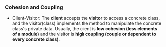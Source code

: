 ### Cohesion and Coupling
  * Client-Visitor: The **client** accepts the **visitor** to access a concrete class, and the visitor(class) implements the method to manipulate the concrete class's private data. Usually, the client is **low cohesion (less elements of a module)** and the visitor is **high coupling (couple or dependent to every concrete class)**. 
